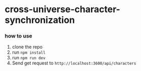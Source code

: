 # cross-universe-character-synchronization

### how to use

1. clone the repo
2. run `npm install`
3. run `npm run dev`
4. Send get request to `http://localhost:3600/api/characters`

